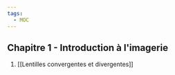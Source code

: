 ```yaml
---
tags:
  - MOC
---
```

## Chapitre 1 - Introduction à l'imagerie
1. [[Lentilles convergentes et divergentes]]